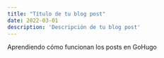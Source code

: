 ```yaml
---
title: "Título de tu blog post"
date: 2022-03-01
description: 'Descripción de tu blog post'
---
```


Aprendiendo cómo funcionan los posts en GoHugo
